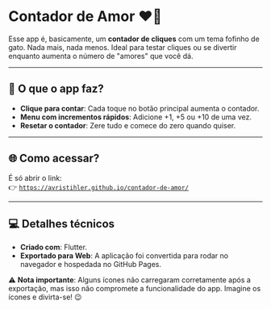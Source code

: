 # Contador de Amor ❤️🐾

Esse app é, basicamente, um **contador de cliques** com um tema fofinho de gato. Nada mais, nada menos. Ideal para testar cliques ou se divertir enquanto aumenta o número de "amores" que você dá.  

---

## 🎯 O que o app faz?  

- **Clique para contar**: Cada toque no botão principal aumenta o contador.  
- **Menu com incrementos rápidos**: Adicione +1, +5 ou +10 de uma vez.  
- **Resetar o contador**: Zere tudo e comece do zero quando quiser.  

---

## 🌐 Como acessar?  

É só abrir o link:  
👉 [`https://avristihler.github.io/contador-de-amor/`](https://avrilstihler.github.io/contador-de-amor/)  

---

## 💻 Detalhes técnicos  

- **Criado com**: Flutter.  
- **Exportado para Web**: A aplicação foi convertida para rodar no navegador e hospedada no GitHub Pages.  

⚠️ **Nota importante**: Alguns ícones não carregaram corretamente após a exportação, mas isso não compromete a funcionalidade do app. Imagine os ícones e divirta-se! 😉  



